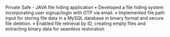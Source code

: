 Private Safe - JAVA file hiding application
• Developed a file hiding system incorporating user signup/login with OTP via email. 
• Implemented file path input for storing file data in a MySQL database in binary format and secure file deletion. 
• Enabled file retrieval by ID, creating empty files and extracting binary data for seamless restoration
